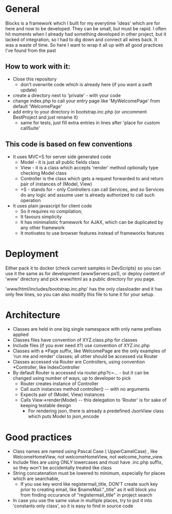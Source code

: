 # General
Blocks is a framework which I built for my everytime 'ideas' which are for here and now to be developed.
They can be small, but must be rapid. I often hit moments when I already had something developed in other project, but it lacked of integration,
so I had to dig down and connect all wires back. It was a waste of time. So here I want to wrap it all up with all good practices I've found from the past

## How to work with it: 
* Close this repository
    * don't overwrite code which is already here (if you want a swift update)
* create a directory next to 'private' - with your code
* change index.php to call your entry page like 'MyWelcomePage' from default 'WelcomePage'
* add entry to your directory in bootstrap.inc.php (or uncomment BestProject and just rename it)
    * same for tests, just fill extra entries in lines after 'place for custom callSuite'

## This code is based on few conventions
* It uses MVC+S for server side generated code
    * Model - it is just all public fields class
    * View - it is a class which accepts 'render' method optionally type checking Model class
    * Controller is the class which gets a request forwarded to and return pair of instances of (Model, View)
    * +S - stands for - only Controllers can call Services, and so Services do any logic and assume user is already authorized to call such operation
* It uses plain javascript for client code
    * So it requires no compilation;
    * It favours simplicity
    * It has minimalistic framework for AJAX, which can be duplicated by any other framework
    * It motivates to use browser features instead of frameworks features

# Deployment
Either pack it to docker (check current samples in DevScripts) so you can use it the same as for development (wwwServers.ps1),
or deploy content of 'www' directory and pick www/html as a public directory for you page.

'www/html/includes/bootstrap.inc.php' has the only classloader and it has only few lines, so you can also modify this file to tune it for your setup.

# Architecture
* Classes are held in one big single namespace with only name prefixes applied
* Classes files have convention of XYZ.class.php for classes
* Include files (if you ever need it?) use convention of XYZ.inc.php
* Classes with a *Page suffix, like WelcomePage are the only examples of 'run me and render' classes; all other should be accessed via Router
* Classes accessed via Router are Controllers, using convention *Controller, like IndexController
* By default Router is accessed via router.php?c=... - but it can be changed using number of ways, up to developer to pick
    * Router creates instance of Controller
    * Call such instances method controller() -- with no arguments
    * Expects pair of (Model, View) instances
    * Calls View->render(Model) -- this delegation to 'Router' is for sake of keeping testable design
        * For rendering json, there is already a predefined JsonView class which puts Model to json_encode


# Good practices
* Class names are named using Pascal Case ( UpperCamelCase) , like WelcomeHomeView, not welcomeHomeView, not welcome_home_view.
* Include files are using ONLY lowercases and must have .inc.php suffix, so they won't be accidentally treated like class
* String concatenation must be lowered to minimum, especially for places which are searchable, 
    * If you use key word like registermail_title, DON'T create such key prior to creating email, like $nameMail."_title" as it will block you from finding occurance of "registermail_title" in project search
* In case you use the same value in multiple places, try to put it into 'constants only class', so it is easy to find in source code
